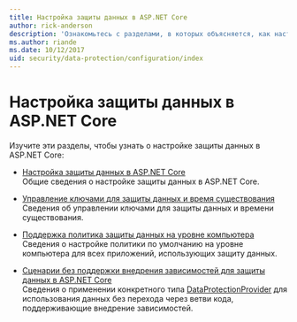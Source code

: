 ```yaml
---
title: Настройка защиты данных в ASP.NET Core
author: rick-anderson
description: 'Ознакомьтесь с разделами, в которых объясняется, как настроить защиту данных в ASP.NET Core.'
ms.author: riande
ms.date: 10/12/2017
uid: security/data-protection/configuration/index
---
```

# <a name="data-protection-configuration-in-aspnet-core"></a>Настройка защиты данных в ASP.NET Core

Изучите эти разделы, чтобы узнать о настройке защиты данных в ASP.NET Core:

* [Настройка защиты данных в ASP.NET Core](xref:security/data-protection/configuration/overview)  
  Общие сведения о настройке защиты данных в ASP.NET Core.

* [Управление ключами для защиты данных и время существования](xref:security/data-protection/configuration/default-settings)  
  Сведения об управлении ключами для защиты данных и времени существования.

* [Поддержка политика защиты данных на уровне компьютера](xref:security/data-protection/configuration/machine-wide-policy)  
  Сведения о настройке политики по умолчанию на уровне компьютера для всех приложений, использующих защиту данных.

* [Сценарии без поддержки внедрения зависимостей для защиты данных в ASP.NET Core](xref:security/data-protection/configuration/non-di-scenarios)  
  Сведения о применении конкретного типа [DataProtectionProvider](/dotnet/api/Microsoft.AspNetCore.DataProtection.DataProtectionProvider) для использования данных без перехода через ветви кода, поддерживающие внедрение зависимостей.
